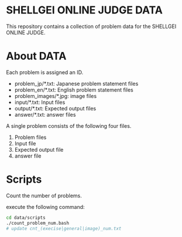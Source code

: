 # SHELLGEI ONLINE JUDGE DATA
This repository contains a collection of problem data for the SHELLGEI ONLINE JUDGE.

# About DATA
Each problem is assigned an ID.

- problem_jp/\*.txt: Japanese problem statement files
- problem_en/\*.txt: English problem statement files
- problem_images/\*.jpg: image files
- input/\*.txt: Input files
- output/\*.txt: Expected output files
- answer/\*.txt: answer files

A single problem consists of the following four files.

1. Problem files
2. Input file
3. Expected output file
4. answer file

# Scripts
Count the number of problems.

execute the following command:
```sh
cd data/scripts
./count_problem_num.bash
# update cnt_(execise|general|image)_num.txt
```